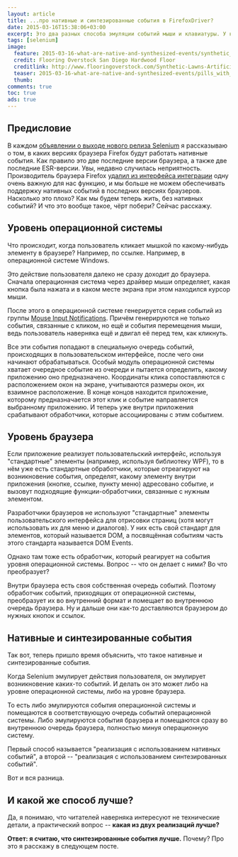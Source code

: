 ```yaml
---
layout: article
title: ...про нативные и синтезированные события в FirefoxDriver?
date: 2015-03-16T15:38:06+03:00
excerpt: Это два разных способа эмуляции событий мыши и клавиатуры. У каждого из них есть свои достоинства и недостатки.
tags: [selenium]
image:
  feature: 2015-03-16-what-are-native-and-synthesized-events/synthetic_vs_natural.jpg
  credit: Flooring Overstock San Diego Hardwood Floor
  creditlink: http://www.flooringoverstock.com/Synthetic-Lawns-Artificial-Turf-_c_98.html
  teaser: 2015-03-16-what-are-native-and-synthesized-events/pills_with_leaf.jpg
  thumb:
comments: true
toc: true
ads: true
---
```

## Предисловие

В каждом [объявлении о выходе нового релиза Selenium](http://selenium2.ru/news.html) я рассказываю о том, в каких версиях браузера Firefox будут работать нативные события. Как правило это две последние версии браузера, а также две последние ESR-версии. Увы, недавно случилась неприятность. Производитель браузера Firefox [удалил из интерфейса интеграции](https://bugzilla.mozilla.org/show_bug.cgi?id=1122727) одну очень важную для нас функцию, и мы больше не можем обеспечивать поддержку нативных событий в последних версиях браузеров. Насколько это плохо? Как мы будем теперь жить, без нативных событий? И что это вообще такое, чёрт побери? Сейчас расскажу.

## Уровень операционной системы

Что происходит, когда пользователь кликает мышкой по какому-нибудь элементу в браузере? Например, по ссылке. Например, в операционной системе Windows.

Это действие пользователя далеко не сразу доходит до браузера. Сначала операционная система через драйвер мыши определяет, какая кнопка была нажата и в каком месте экрана при этом находился курсор мыши.

После этого в операционной системе генерируется серия событий из группы [Mouse Input Notifications](https://msdn.microsoft.com/en-us/library/windows/desktop/ff468877(v=vs.85).aspx). Причём генерируются не только события, связанные с кликом, но ещё и события перемещения мыши, ведь пользователь наверняка ещё и двигал её перед тем, как кликнуть.

Все эти события попадают в специальную очередь событий, происходящих в пользовательском интерфейсе, после чего они начинают обрабатываться. Особый модуль операционной системы хватает очередное событие из очереди и пытается определить, какому приложению оно предназначено. Координаты клика сопоставляются с расположением окон на экране, учитываются размеры окон, их взаимное расположение. В конце концов находится приложение, которому предназначается этот клик и событие направляется выбранному приложению. И теперь уже внутри приложения срабатывают обработчики, которые ассоциированы с этим событием.

## Уровень браузера

Если приложение реализует пользовательский интерфейс, используя "стандартные" элементы (например, используя библиотеку WPF), то в нём уже есть стандартные обработчики, которые отреагируют на возникновение события, определят, какому элементу внутри приложения (кнопке, ссылке, пункту меню) адресовано событие, и вызовут подходящие функции-обработчики, связанные с нужным элементом.

Разработчики браузеров не используют "стандартные" элементы пользовательского интерфейса для отрисовки страниц (хотя могут использовать их для меню и диалогов). У них есть свой стандарт для элементов, который называется DOM, а посвящённая событиям часть этого стандарта называется DOM Events.

Однако там тоже есть обработчик, который реагирует на события уровня операционной системы. Вопрос -- что он делает с ними? Во что преобразует?

Внутри браузера есть своя собственная очередь событий. Поэтому обработчик событий, приходящих от операционной системы, преобразует их во внутренний формат и помещает во внутреннюю очередь браузера. Ну и дальше они как-то доставляются браузером до нужных кнопок и ссылок.

## Нативные и синтезированные события

Так вот, теперь пришло время объяснить, что такое нативные и синтезированные события.

Когда Selenium эмулирует действия пользователя, он эмулирует возникновение каких-то событий. И делать он это может либо на уровне операционной системы, либо на уровне браузера.

То есть либо эмулируются события операционной системы и помещаются в соответствующую очередь событий операционной системы. Либо эмулируются события браузера и помещаются сразу во внутреннюю очередь браузера, полностью минуя операционную систему.

Первый способ называется "реализация с использованием нативных событий", а второй -- "реализация с использованием синтезированных событий".

Вот и вся разница.

## И какой же способ лучше?

Да, я понимаю, что читателей наверняка интересуют не технические детали, а практический вопрос -- __какая из двух реализаций лучше?__

__Ответ: я считаю, что синтезированные события лучше.__ Почему? Про это я расскажу в следующем посте.